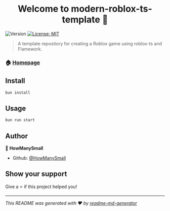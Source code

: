<h1 align="center">Welcome to modern-roblox-ts-template 👋</h1>
<p>
  <img alt="Version" src="https://img.shields.io/badge/version-1.0.0-blue.svg?cacheSeconds=2592000" />
  <a href="#" target="_blank">
    <img alt="License: MIT" src="https://img.shields.io/badge/License-MIT-yellow.svg" />
  </a>
</p>

> A template repository for creating a Roblox game using roblox-ts and Flamework.

### 🏠 [Homepage](https://github.com/howmanysmall/modern-roblox-ts-template)

## Install

```sh
bun install
```

## Usage

```sh
bun run start
```

## Author

👤 **HowManySmall**

* Github: [@HowManySmall](https://github.com/HowManySmall)

## Show your support

Give a ⭐️ if this project helped you!

***
_This README was generated with ❤️ by [readme-md-generator](https://github.com/kefranabg/readme-md-generator)_
